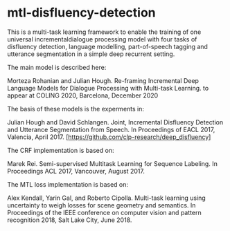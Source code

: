 # mtl-disfluency-detection

This is a multi-task learning framework to enable the training of one universal incrementaldialogue processing model with four tasks of disfluency detection, language modelling, part-of-speech tagging and utterance segmentation in a simple deep recurrent setting. 

The main model is described here:

Morteza Rohanian and Julian Hough. Re-framing Incremental Deep Language Models for Dialogue Processing with Multi-task Learning. to appear at COLING 2020, Barcelona, December 2020

The basis of these models is the experments in:

Julian Hough and David Schlangen. Joint, Incremental Disfluency Detection and Utterance Segmentation from Speech. In Proceedings of EACL 2017, Valencia, April 2017.
[https://github.com/clp-research/deep_disfluency]

The CRF implementation is based on:

Marek Rei. Semi-supervised Multitask Learning for Sequence Labeling. In Proceedings ACL 2017, Vancouver, August 2017.


The MTL loss implementation is based on:

Alex Kendall, Yarin Gal, and Roberto Cipolla. Multi-task learning using uncertainty to weigh losses for scene geometry and semantics. In Proceedings of the IEEE conference on computer vision and pattern recognition 2018,  Salt Lake City, June 2018.
